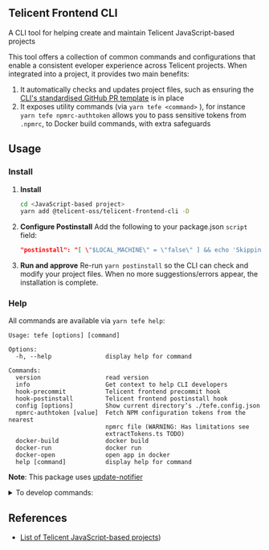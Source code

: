 ## Telicent Frontend CLI

A CLI tool for helping create and maintain Telicent JavaScript-based projects

This tool offers a collection of common commands and configurations that enable a consistent eveloper experience across Telicent projects. When integrated into a project, it provides two main benefits:
1. It automatically checks and updates project files, such as ensuring the [CLI's standardised GitHub PR template](https://github.com/telicent-oss/telicent-frontend-cli/blob/doc/oss-narrative/.github/pull_request_template.md) is in place
2. It exposes utility commands (via `yarn tefe <command>` ), for instance `yarn tefe npmrc-authtoken` allows you to pass sensitive tokens from `.npmrc`, to Docker build commands, with extra safeguards

## Usage

### Install

1. **Install**
   ```sh
   cd <JavaScript-based project>
   yarn add @telicent-oss/telicent-frontend-cli -D
   ```
2. **Configure Postinstall**
   Add the following to your package.json `script` field:
   ```json
   "postinstall": "[ \"$LOCAL_MACHINE\" = \"false\" ] && echo 'Skipping tefe hook-postinstall' || tefe hook-postinstall"
   ```
4. **Run and approve**
   Re-run `yarn postinstall` so the CLI can check and modify your project files. When no more suggestions/errors appear, the installation is complete.

### Help

All commands are available via `yarn tefe help`:
<!-- help -->
```
Usage: tefe [options] [command]

Options:
  -h, --help               display help for command

Commands:
  version                  read version
  info                     Get context to help CLI developers
  hook-precommit           Telicent frontend precommit hook
  hook-postinstall         Telicent frontend postinstall hook
  config [options]         Show current directoryʼs ./tefe.config.json
  npmrc-authtoken [value]  Fetch NPM configuration tokens from the nearest
                           npmrc file (WARNING: Has limitations see
                           extractTokens.ts TODO)
  docker-build             docker build
  docker-run               docker run
  docker-open              open app in docker
  help [command]           display help for command

```
<!-- /help -->

**Note**: This package uses [update-notifier](https://www.npmjs.com/package/update-notifier?activeTab=readme)

<details>
  <summary>To develop commands:</summary>

<hr />

### Tips

1. TypeScript source files import with `.js` extension e.g. `import a from './path.js`  (as `./src/**/*.ts` files are emitted and run from `./dist/**/*.js`)
2. JavaScript test files must not include any extension in imports `import a from './path';`
3. CLI developer workflows require heavy use of _symlinks_ via
    * [yarn link](https://classic.yarnpkg.com/lang/en/docs/cli/link/)
    * [yarn unlink](https://classic.yarnpkg.com/en/docs/cli/unlink#search)
    * And custom [yarn relink](https://github.com/telicent-oss/telicent-frontend-cli/commit/7e85e2383dd2494486cde4f65146dbb606b49159#diff-7ae45ad102eab3b6d7e7896acd08c427a9b25b346470d7bc6507b6481575d519R10) command for forcing stubborn symlinks to reset

4. It might help to familiarise yourself with the general process of
[building CLI tools](https://www.google.com/search?q=npm+cli+development+tutorial)


### Dev workflow

```sh
# To use (and develop) locally:
git clone git@telicent-oss/telicent-frontend-cli
cd telicent-frontend-cli
yarn install
yarn build
yarn link # creates symlink
# Sym-link/bin changes (e.g. package.json "bin" field) require:
yarn unlink && yarn link
```

Then for every local package you wish to use this cli:
```sh
cd <package>
yarn link @telicent-oss/telicent-frontend-cli
yarn tefe version
```

Or to use the package globally:
```sh
yarn global link @telicent-oss/telicent-frontend-cli
```

### Best Practices

**Automate** - When you have an idea for a CLI task:
   - Try to automate the task
   - Else, try to automate part of the task
   - Else, try to automate errors/warnings
   - Else, create some feedback to help the next idea

**Inter-operability**: Bias for CLI scripts running (consistently) on as many different platforms as possible — including stripped down CI machines. So:
* avoid non-node code
* target node 16
* do not bundle, to allow easy ssh-debugging/editing of scripts on CI machines

**Usefulness**: Avoid being so precious about the code that nothing gets added


</details>

## References

 - [List of Telicent JavaScript-based projects](https://github.com/search?q=org%3Atelicent-oss++AND+%28language%3ATypeScript+OR+language%3AJavaScript+%29&type=code))
